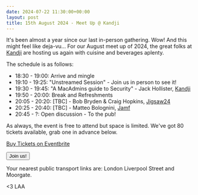 ```yaml
---
date: 2024-07-22 11:30:00+00:00
layout: post
title: 15th August 2024 - Meet Up @ Kandji
---
```


It's been almost a year since our last in-person gathering. Wow! And this might feel like deja-vu...
For our August meet up of 2024, the great folks at [Kandji](https://www.kandji.io/) are hosting us again with cuisine and beverages aplenty.

The schedule is as follows:

* 18:30 - 19:00: Arrive and mingle
* 19:10 - 19:25: "Unstreamed Session" - Join us in person to see it!
* 19:30 - 19:45: "A MacAdmins guide to Security" - Jack Hollister, [Kandji](https://www.kandji.io/)
* 19:50 - 20:00: Break and Refreshments
* 20:05 - 20:20: [TBC] - Bob Bryden & Craig Hopkins, [Jigsaw24](https://www.jigsaw24.com)
* 20:25 - 20:40: [TBC] - Matteo Bolognini, [Jamf](https://www.jamf.com)
* 20:45 - ?: Open discussion - To the pub!

As always, the event is free to attend but space is limited. We've got 80 tickets available, grab one in advance below.

<!-- Noscript content for added SEO -->
<noscript><a href="https://www.eventbrite.co.uk/e/15th-august-2024-meet-up-kandji-tickets-952135221077" rel="noopener noreferrer" target="_blank">Buy Tickets on Eventbrite</a></noscript>
<!-- You can customise this button any way you like -->
<button id="eventbrite-widget-modal-trigger-952135221077" type="button">Join us!</button>

<script src="https://www.eventbrite.co.uk/static/widgets/eb_widgets.js"></script>

<script type="text/javascript">
    var exampleCallback = function() {
        console.log('Order complete!');
    };

    window.EBWidgets.createWidget({
        widgetType: 'checkout',
        eventId: '952135221077',
        modal: true,
        modalTriggerElementId: 'eventbrite-widget-modal-trigger-952135221077',
        onOrderComplete: exampleCallback
    });
</script>

Your nearest public transport links are: London Liverpool Street and Moorgate.

<3 LAA

